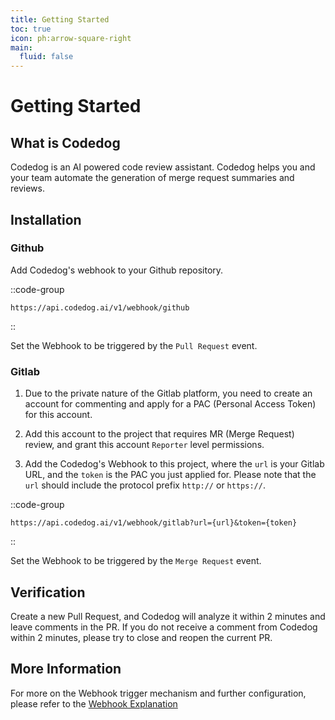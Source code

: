 ```yaml
---
title: Getting Started
toc: true
icon: ph:arrow-square-right
main:
  fluid: false
---
```


# Getting Started

## What is Codedog

Codedog is an AI powered code review assistant. Codedog helps you and your team automate the generation of merge request summaries and reviews.

## Installation

### Github

Add Codedog's webhook to your Github repository.

::code-group

```plain [webhook]
https://api.codedog.ai/v1/webhook/github
```

::

Set the Webhook to be triggered by the `Pull Request` event.

### Gitlab

1. Due to the private nature of the Gitlab platform, you need to create an account for commenting and apply for a PAC (Personal Access Token) for this account.

2. Add this account to the project that requires MR (Merge Request) review, and grant this account `Reporter` level permissions.

3. Add the Codedog's Webhook to this project, where the `url` is your Gitlab URL, and the `token` is the PAC you just applied for. Please note that the `url` should include the protocol prefix `http://` or `https://`.

::code-group

```plain [webhook]
https://api.codedog.ai/v1/webhook/gitlab?url={url}&token={token}
```

::

Set the Webhook to be triggered by the `Merge Request` event.

## Verification

Create a new Pull Request, and Codedog will analyze it within 2 minutes and leave comments in the PR. If you do not receive a comment from Codedog within 2 minutes, please try to close and reopen the current PR.

## More Information

For more on the Webhook trigger mechanism and further configuration, please refer to the [Webhook Explanation](/documentation/webhook)
